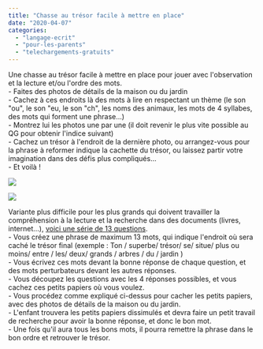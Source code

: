 ```yaml
---
title: "Chasse au trésor facile à mettre en place"
date: "2020-04-07"
categories: 
  - "langage-ecrit"
  - "pour-les-parents"
  - "telechargements-gratuits"
---
```


Une chasse au trésor facile à mettre en place pour jouer avec l'observation et la lecture et/ou l'ordre des mots.  
\- Faites des photos de détails de la maison ou du jardin  
\- Cachez à ces endroits là des mots à lire en respectant un thème (le son "ou", le son "eu, le son "ch", les noms des animaux, les mots de 4 syllabes, des mots qui forment une phrase...)  
\- Montrez lui les photos une par une (il doit revenir le plus vite possible au QG pour obtenir l'indice suivant)  
\- Cachez un trésor à l'endroit de la dernière photo, ou arrangez-vous pour la phrase à reformer indique la cachette du trésor, ou laissez partir votre imagination dans des défis plus compliqués...  
\- Et voilà !

![](/images/IMG-4780-1-768x1024.jpg)

![](/images/IMG-4739-1024x1024.jpg)

Variante plus difficile pour les plus grands qui doivent travailler la compréhension à la lecture et la recherche dans des documents (livres, internet...), [voici une série de 13 questions](http://sophielenaerts.be/wp-content/uploads/2020/04/chasseautresor.pdf).  
\- Vous créez une phrase de maximum 13 mots, qui indique l'endroit où sera caché le trésor final (exemple : Ton / superbe/ trésor/ se/ situe/ plus ou moins/ entre / les/ deux/ grands / arbres / du / jardin )  
\- Vous écrivez ces mots devant la bonne réponse de chaque question, et des mots perturbateurs devant les autres réponses.  
\- Vous découpez les questions avec les 4 réponses possibles, et vous cachez ces petits papiers où vous voulez.  
\- Vous procédez comme expliqué ci-dessus pour cacher les petits papiers, avec des photos de détails de la maison ou du jardin.  
\- L'enfant trouvera les petits papiers dissimulés et devra faire un petit travail de recherche pour avoir la bonne réponse, et donc le bon mot.  
\- Une fois qu'il aura tous les bons mots, il pourra remettre la phrase dans le bon ordre et retrouver le trésor.
